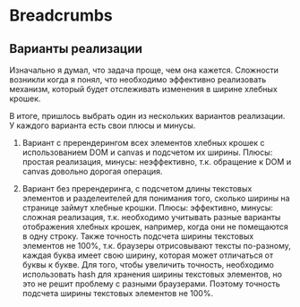 # Breadcrumbs

## Варианты реализации
Изначально я думал, что задача проще, чем она кажется. Сложности возникли когда я понял, что необходимо эффективно реализовать механизм, который будет отслеживать изменения в ширине хлебных крошек.

В итоге, пришлось выбрать один из нескольких вариантов реализации. У каждого варианта есть свои плюсы и минусы. 

1. Вариант с пререндерингом всех элементов хлебных крошек с использованием DOM и сanvas и подсчетом их ширины. Плюсы: простая реализация, минусы: неэффективно, т.к. обращение к DOM и canvas довольно дорогая операция.

2. Вариант без пререндеринга, с подсчетом длины текстовых элементов и разделеителей для понимания того, сколько ширины на странице займут хлебные крошки. Плюсы: эффективно, минусы: сложная реализация, т.к. необходимо учитывать разные варианты отображения хлебных крошек, например, когда они не помещаются в одну строку. Также точность подсчета ширины текстовых элементов не 100%, т.к. браузеры отрисовывают тексты по-разному, каждая буква имеет свою ширину, которая может отличаться от буквы к букве. Для того, чтобы увеличить точность, необходимо использовать hash для хранения ширины текстовых элементов, но это не решит проблему с разными браузерами. Поэтому точность подсчета ширины текстовых элементов не 100%.